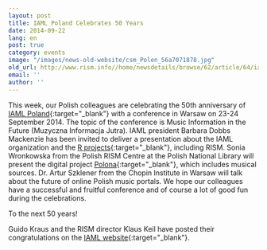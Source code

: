 ```yaml
---
layout: post
title: IAML Poland Celebrates 50 Years
date: 2014-09-22
lang: en
post: true
category: events
image: "/images/news-old-website/csm_Polen_56a7071878.jpg"
old_url: http://www.rism.info//home/newsdetails/browse/62/article/64/iaml-poland-celebrates-50-years.html
email: ''
author: ''
---
```


This week, our Polish colleagues are celebrating the 50th anniversary of [IAML Poland](http://www.iaml.pl/){:target="_blank"} with a conference in Warsaw on 23-24 September 2014. The topic of the conference is Music Information in the Future (Muzyczna Informacja Jutra). IAML president Barbara Dobbs Mackenzie has been invited to deliver a presentation about the IAML organization and the [R projects](http://www.r-musicprojects.org/){:target="_blank"}, including RISM. Sonia Wronkowska from the Polish RISM Centre at the Polish National Library will present the digital project [Polona](http://polona.pl/){:target="_blank"}, which includes musical sources. Dr. Artur Szklener from the Chopin Institute in Warsaw will talk about the future of online Polish music portals. We hope our colleagues have a successful and fruitful conference and of course a lot of good fun during the celebrations.

To the next 50 years!

Guido Kraus and the RISM director Klaus Keil have posted their congratulations on the [IAML website](http://www.iaml.info/en/node/1168/){:target="_blank"}.



